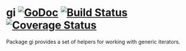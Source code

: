 # gi [![GoDoc][doc-img]][doc] [![Build Status][ci-img]][ci] [![Coverage Status][cov-img]][cov]

Package gi provides a set of helpers for working with generic iterators.

[doc-img]: https://pkg.go.dev/badge/github.com/pamburus/go-mod/gi
[doc]: https://pkg.go.dev/github.com/pamburus/go-mod/gi
[ci-img]: https://github.com/pamburus/go-mod/actions/workflows/ci.yml/badge.svg
[ci]: https://github.com/pamburus/go-mod/actions/workflows/ci.yml
[cov-img]: https://codecov.io/gh/pamburus/go-mod/graph/badge.svg?flag=gi&token=CC2G17UKAS
[cov]: https://app.codecov.io/gh/pamburus/go-mod/tree/main/gi
